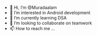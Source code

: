 - 👋 Hi, I’m @Muradaalam
- 👀 I’m interested in Android development
- 🌱 I’m currently learning DSA
- 💞️ I’m looking to collaborate on teamwork
- 📫 How to reach me ...

<!---
Muradaalam/Muradaalam is a ✨ special ✨ repository because its `README.md` (this file) appears on your GitHub profile.
You can click the Preview link to take a look at your changes.
--->
